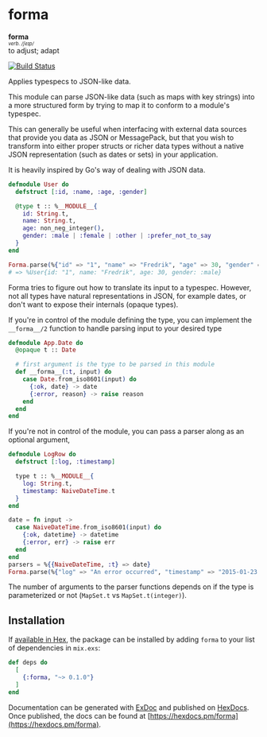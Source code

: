 # forma

**forma**  
<sub><sup>_verb. /ʃeɪp/_</sup></sub>  
to adjust; adapt

[![Build Status](https://travis-ci.org/soundtrackyourbrand/forma.svg?branch=master)](https://travis-ci.org/soundtrackyourbrand/forma)

Applies typespecs to JSON-like data.

This module can parse JSON-like data (such as maps with key strings)
into a more structured form by trying to map it to conform to a
module's typespec.

This can generally be useful when interfacing with external data
sources that provide you data as JSON or MessagePack, but that you
wish to transform into either proper structs or richer data types
without a native JSON representation (such as dates or sets) in
your application.

It is heavily inspired by Go's way of dealing with JSON data.


```elixir
defmodule User do
  defstruct [:id, :name, :age, :gender]

  @type t :: %__MODULE__{
    id: String.t,
    name: String.t,
    age: non_neg_integer(),
    gender: :male | :female | :other | :prefer_not_to_say
  }
end

Forma.parse(%{"id" => "1", "name" => "Fredrik", "age" => 30, "gender" => "male"}, User)
# => %User{id: "1", name: "Fredrik", age: 30, gender: :male}
```

Forma tries to figure out how to translate its input to a typespec. However, not all
types have natural representations in JSON, for example dates, or don't want to expose
their internals (opaque types).

If you're in control of the module defining the type, you can implement the `__forma__/2`
function to handle parsing input to your desired type

```elixir
defmodule App.Date do
  @opaque t :: Date

  # first argument is the type to be parsed in this module
  def __forma__(:t, input) do
    case Date.from_iso8601(input) do
      {:ok, date} -> date
      {:error, reason} -> raise reason
    end
  end
end
```

If you're not in control of the module, you can pass a parser along as an optional
argument,

```elixir
defmodule LogRow do
  defstruct [:log, :timestamp]

  type t :: %__MODULE__{
    log: String.t,
    timestamp: NaiveDateTime.t
  }
end

date = fn input ->
  case NaiveDateTime.from_iso8601(input) do
    {:ok, datetime} -> datetime
    {:error, err} -> raise err
  end
end
parsers = %{{NaiveDateTime, :t} => date}
Forma.parse(%{"log" => "An error occurred", "timestamp" => "2015-01-23 23:50:07"}, LogRow, parsers)
```

The number of arguments to the parser functions depends on if the type is parameterized
or not (`MapSet.t` vs `MapSet.t(integer)`).


## Installation

If [available in Hex](https://hex.pm/docs/publish), the package can be installed
by adding `forma` to your list of dependencies in `mix.exs`:

```elixir
def deps do
  [
    {:forma, "~> 0.1.0"}
  ]
end
```

Documentation can be generated with [ExDoc](https://github.com/elixir-lang/ex_doc)
and published on [HexDocs](https://hexdocs.pm). Once published, the docs can
be found at [https://hexdocs.pm/forma](https://hexdocs.pm/forma).

